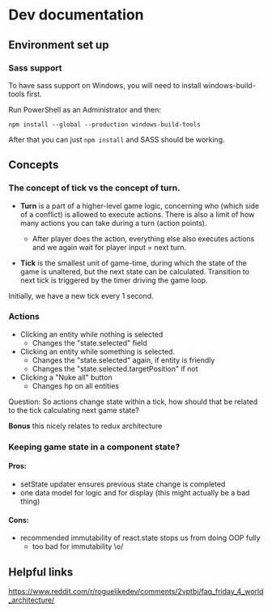 # Dev documentation

## Environment set up

### Sass support

To have sass support on Windows, you will need to install windows-build-tools first.

Run PowerShell as an Administrator and then:

`npm install --global --production windows-build-tools`

After that you can just `npm install` and SASS should be working.

## Concepts

### The concept of **tick** vs the concept of **turn**.

- **Turn** is a part of a higher-level game logic, concerning who (which side of a conflict) is allowed to execute actions. There is also a limit of how many actions you can take during a turn (action points).
  - After player does the action, everything else also executes actions and we again wait for player input = next turn.

- **Tick** is the smallest unit of game-time, during which the state of the game is unaltered, but the next state can be calculated.
  Transition to next tick is triggered by the timer driving the game loop.

Initially, we have a new tick every 1 second.

### Actions

- Clicking an entity while nothing is selected
  - Changes the "state.selected" field
- Clicking an entity while something is selected.
  - Changes the "state.selected" again, if entity is friendly
  - Changes the "state.selected.targetPosition" if not
- Clicking a "Nuke all" button
  - Changes hp on all entities

Question: So actions change state within a tick, how should that be related to the tick calculating next game state?

**Bonus** this nicely relates to redux architecture

### Keeping game state in a component state?

#### Pros:

- setState updater ensures previous state change is completed
- one data model for logic and for display (this might actually be a bad thing)

#### Cons:

- recommended immutability of react.state stops us from doing OOP fully
  - too bad for immutability \o/
  
## Helpful links
https://www.reddit.com/r/roguelikedev/comments/2vptbj/faq_friday_4_world_architecture/


